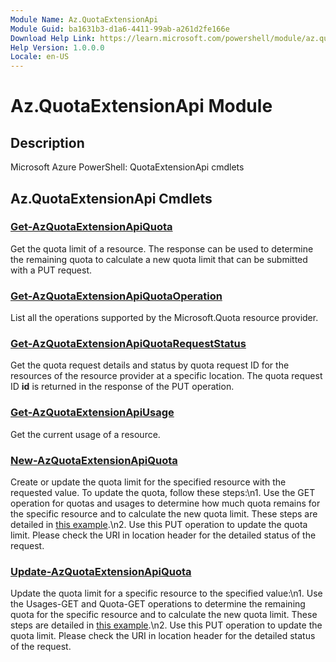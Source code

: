 ```yaml
---
Module Name: Az.QuotaExtensionApi
Module Guid: ba1631b3-d1a6-4411-99ab-a261d2fe166e
Download Help Link: https://learn.microsoft.com/powershell/module/az.quotaextensionapi
Help Version: 1.0.0.0
Locale: en-US
---
```


# Az.QuotaExtensionApi Module
## Description
Microsoft Azure PowerShell: QuotaExtensionApi cmdlets

## Az.QuotaExtensionApi Cmdlets
### [Get-AzQuotaExtensionApiQuota](Get-AzQuotaExtensionApiQuota.md)
Get the quota limit of a resource.
The response can be used to determine the remaining quota to calculate a new quota limit that can be submitted with a PUT request.

### [Get-AzQuotaExtensionApiQuotaOperation](Get-AzQuotaExtensionApiQuotaOperation.md)
List all the operations supported by the Microsoft.Quota resource provider.

### [Get-AzQuotaExtensionApiQuotaRequestStatus](Get-AzQuotaExtensionApiQuotaRequestStatus.md)
Get the quota request details and status by quota request ID for the resources of the resource provider at a specific location.
The quota request ID **id** is returned in the response of the PUT operation.

### [Get-AzQuotaExtensionApiUsage](Get-AzQuotaExtensionApiUsage.md)
Get the current usage of a resource.

### [New-AzQuotaExtensionApiQuota](New-AzQuotaExtensionApiQuota.md)
Create or update the quota limit for the specified resource with the requested value.
To update the quota, follow these steps:\n1.
Use the GET operation for quotas and usages to determine how much quota remains for the specific resource and to calculate the new quota limit.
These steps are detailed in [this example](https://techcommunity.microsoft.com/t5/azure-governance-and-management/using-the-new-quota-rest-api/ba-p/2183670).\n2.
Use this PUT operation to update the quota limit.
Please check the URI in location header for the detailed status of the request.

### [Update-AzQuotaExtensionApiQuota](Update-AzQuotaExtensionApiQuota.md)
Update the quota limit for a specific resource to the specified value:\n1.
Use the Usages-GET and Quota-GET operations to determine the remaining quota for the specific resource and to calculate the new quota limit.
These steps are detailed in [this example](https://techcommunity.microsoft.com/t5/azure-governance-and-management/using-the-new-quota-rest-api/ba-p/2183670).\n2.
Use this PUT operation to update the quota limit.
Please check the URI in location header for the detailed status of the request.

